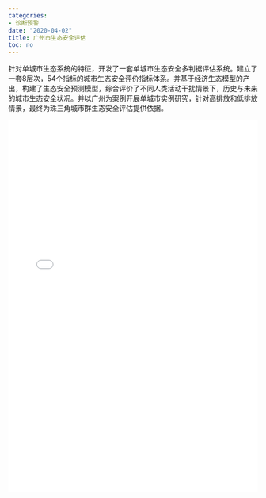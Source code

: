 ```yaml
---
categories:
- 诊断预警
date: "2020-04-02"
title: 广州市生态安全评估
toc: no
---
```


针对单城市生态系统的特征，开发了一套单城市生态安全多判据评估系统。建立了一套8层次，54个指标的城市生态安全评价指标体系。并基于经济生态模型的产出，构建了生态安全预测模型，综合评价了不同人类活动干扰情景下，历史与未来的城市生态安全状况。并以广州为案例开展单城市实例研究，针对高排放和低排放情景，最终为珠三角城市群生态安全评估提供依据。

<embed src="/post/alert/2.3.5广州市单城市生态安全评估.pdf" type="application/pdf" width="100%" height=750>

